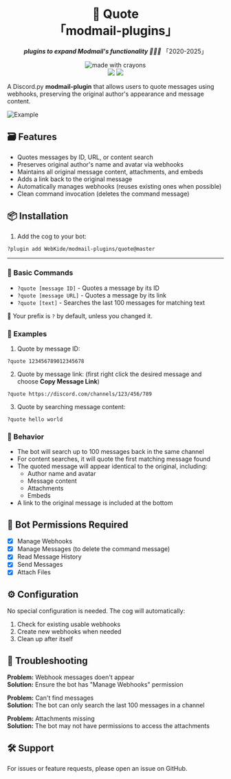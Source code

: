 <div align="center">
<h1><b>💬 Quote</b><br>「modmail-plugins」</h1>
<p><b><i>plugins to expand Modmail's functionality 🍆💦🍑</i></b> 「2020-2025」</p>

<img src="http://forthebadge.com/images/badges/made-with-crayons.svg?style=for-the-badge" alt="made with crayons"><br>
<img src="https://img.shields.io/badge/python-v3.7+-12a4ff?style=for-the-badge&logo=python&logoColor=12a4ff">
<img src="https://img.shields.io/badge/library-discord%2Epy%202%2Ex-ffbb10?style=for-the-badge&logo=discord">
</div>

A Discord.py **modmail-plugin** that allows users to quote messages using webhooks, preserving the original author's appearance and message content.

![Example](https://i.imgur.com/hJYGFRC.png)

## 🗃️ Features

- Quotes messages by ID, URL, or content search
- Preserves original author's name and avatar via webhooks
- Maintains all original message content, attachments, and embeds
- Adds a link back to the original message
- Automatically manages webhooks (reuses existing ones when possible)
- Clean command invocation (deletes the command message)

## 📦 Installation

1. Add the cog to your bot:
```bash
?plugin add WebKide/modmail-plugins/quote@master
```

---

### 📖 Basic Commands

- `?quote [message ID]` - Quotes a message by its ID
- `?quote [message URL]` - Quotes a message by its link
- `?quote [text]` - Searches the last 100 messages for matching text

🔸 Your prefix is `?` by default, unless you changed it.

### 📑 Examples

1. Quote by message ID:
```
?quote 123456789012345678
```

2. Quote by message link: (first right click the desired message and choose **Copy Message Link**)
```
?quote https://discord.com/channels/123/456/789
```

3. Quote by searching message content:
```
?quote hello world
```

### 🔰 Behavior

- The bot will search up to 100 messages back in the same channel
- For content searches, it will quote the first matching message found
- The quoted message will appear identical to the original, including:
  - Author name and avatar
  - Message content
  - Attachments
  - Embeds
- A link to the original message is included at the bottom

## 🤖 Bot Permissions Required

- [x] Manage Webhooks
- [x] Manage Messages (to delete the command message)
- [x] Read Message History
- [x] Send Messages
- [x] Attach Files

## ⚙️ Configuration

No special configuration is needed. The cog will automatically:

1. Check for existing usable webhooks
2. Create new webhooks when needed
3. Clean up after itself

## 🐞 Troubleshooting

**Problem:** Webhook messages doen't appear  
**Solution:** Ensure the bot has "Manage Webhooks" permission

**Problem:** Can't find messages  
**Solution:** The bot can only search the last 100 messages in a channel

**Problem:** Attachments missing  
**Solution:** The bot may not have permissions to access the attachments

## 🛠️ Support

For issues or feature requests, please open an issue on GitHub.
